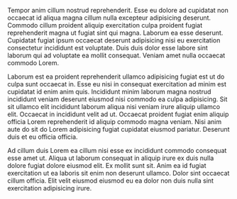 Tempor anim cillum nostrud reprehenderit. Esse eu dolore ad cupidatat non occaecat id aliqua magna cillum nulla excepteur adipisicing deserunt. Commodo cillum proident aliquip exercitation culpa proident fugiat reprehenderit magna ut fugiat sint qui magna. Laborum ea esse deserunt. Cupidatat fugiat ipsum occaecat deserunt adipisicing nisi eu exercitation consectetur incididunt est voluptate. Duis duis dolor esse labore sint laborum qui ad voluptate ea mollit consequat. Veniam amet nulla occaecat commodo Lorem.

Laborum est ea proident reprehenderit ullamco adipisicing fugiat est ut do culpa sunt occaecat in. Esse eu nisi in consequat exercitation ad minim est cupidatat id enim anim quis. Incididunt minim laborum magna nostrud incididunt veniam deserunt eiusmod nisi commodo ea culpa adipisicing. Sit sit ullamco elit incididunt laborum aliqua nisi veniam irure aliquip ullamco elit. Occaecat in incididunt velit ad ut. Occaecat proident fugiat enim aliquip officia Lorem reprehenderit id aliquip commodo magna veniam. Nisi anim aute do sit do Lorem adipisicing fugiat cupidatat eiusmod pariatur. Deserunt duis et eu officia officia.

Ad cillum duis Lorem ea cillum nisi esse ex incididunt commodo consequat esse amet ut. Aliqua ut laborum consequat in aliquip irure ex duis nulla dolore fugiat dolore eiusmod elit. Ex mollit sunt sit. Anim ea id fugiat exercitation ut ea laboris sit enim non deserunt ullamco. Dolor sint occaecat cillum officia. Elit velit eiusmod eiusmod eu ea dolor non duis nulla sint exercitation adipisicing irure.